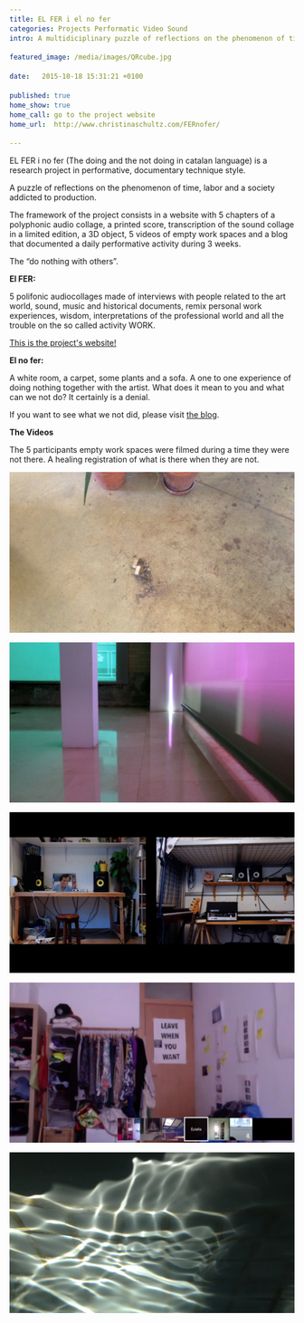 ```yaml
---
title: EL FER i el no fer
categories: Projects Performatic Video Sound  
intro: A multidiciplinary puzzle of reflections on the phenomenon of time and a labor addicted society. Sponsored by Nau Côclea and La Casa Elizalde, curated by Clara Garí.

featured_image: /media/images/QRcube.jpg

date:   2015-10-18 15:31:21 +0100

published: true
home_show: true
home_call: go to the project website
home_url:  http://www.christinaschultz.com/FERnofer/

---
```


EL FER i no fer (The doing and the not doing in catalan language) is a research project in performative, documentary technique style.

A puzzle of reflections on the phenomenon of time, labor and a society addicted to production.  

The framework of the project consists in a website with 5 chapters of a polyphonic audio collage, a printed score, transcription of the sound collage in a limited edition, a 3D object, 5 videos of empty work spaces and a blog that documented a daily performative activity during 3 weeks.   
  
The “do nothing with others”.  

**El FER:** 

5 polifonic audiocollages made of interviews with people related to the art world, sound, music and historical documents, remix personal work experiences, wisdom, interpretations of the professional world and all the trouble on the so called activity WORK.

[This is the project's website!](http://www.christinaschultz.com/FERnofer/)  
 
**El no fer:** 

A white room, a carpet, some plants and a sofa. A one to one experience of doing nothing together with the artist. What does it mean to you and what can we not do?
It certainly is a denial.

If you want to see what we not did, please visit [the blog](http://elfernofer.tumblr.com/).

**The Videos**

The 5 participants empty work spaces were filmed during a time they were not there. A healing registration of what is there when they are not.

![image](/media/images/ClaraDust.jpg)  

![image](/media/images/FitSpace.jpg)  

![image](/media/images/Katapult.jpg)  

![image](/media/images/PlacaTurcaRooms.jpg)  

![image](/media/images/AlbertWater.jpg)  

